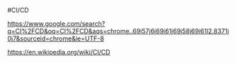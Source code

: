 #CI/CD

https://www.google.com/search?q=CI%2FCD&oq=CI%2FCD&aqs=chrome..69i57j6j69i61j69i58j69i61l2.8371j0j7&sourceid=chrome&ie=UTF-8

https://en.wikipedia.org/wiki/CI/CD
